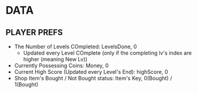 
# DATA

## PLAYER PREFS
- The Number of Levels COmpleted: LevelsDone, 0
  - Updated every Level COmplete (only if the completing lv's index are higher (meaning New Lv))
- Currently Possessing Coins: Money, 0
- Current High Score (Updated every Level's End): highScore, 0
- Shop Item's Bought / Not Bought status: Item's Key, 0(Bought) / 1(Bought)